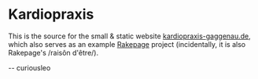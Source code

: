 Kardiopraxis
============

This is the source for the small & static website
[kardiopraxis-gaggenau.de][kardio], which also serves as an example
[Rakepage][rakepage] project (incidentally, it is also Rakepage's /raisôn
d'être/).

[kardio]: http://kardiopraxis-gaggenau.de
[rakepage]: http://github.com/curiousleo/rakepage

-- curiousleo
